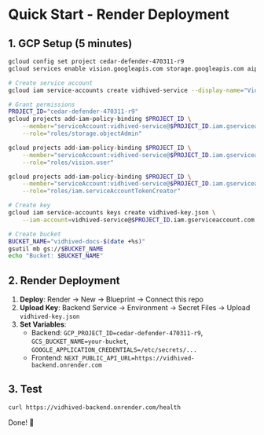 # Quick Start - Render Deployment

## 1. GCP Setup (5 minutes)

```bash
gcloud config set project cedar-defender-470311-r9
gcloud services enable vision.googleapis.com storage.googleapis.com aiplatform.googleapis.com

# Create service account
gcloud iam service-accounts create vidhived-service --display-name="Vidhived Service Account"

# Grant permissions
PROJECT_ID="cedar-defender-470311-r9"
gcloud projects add-iam-policy-binding $PROJECT_ID \
    --member="serviceAccount:vidhived-service@$PROJECT_ID.iam.gserviceaccount.com" \
    --role="roles/storage.objectAdmin"

gcloud projects add-iam-policy-binding $PROJECT_ID \
    --member="serviceAccount:vidhived-service@$PROJECT_ID.iam.gserviceaccount.com" \
    --role="roles/vision.user"

gcloud projects add-iam-policy-binding $PROJECT_ID \
    --member="serviceAccount:vidhived-service@$PROJECT_ID.iam.gserviceaccount.com" \
    --role="roles/iam.serviceAccountTokenCreator"

# Create key
gcloud iam service-accounts keys create vidhived-key.json \
    --iam-account=vidhived-service@$PROJECT_ID.iam.gserviceaccount.com

# Create bucket
BUCKET_NAME="vidhived-docs-$(date +%s)"
gsutil mb gs://$BUCKET_NAME
echo "Bucket: $BUCKET_NAME"
```

## 2. Render Deployment

1. **Deploy**: Render → New → Blueprint → Connect this repo
2. **Upload Key**: Backend Service → Environment → Secret Files → Upload `vidhived-key.json`
3. **Set Variables**:
   - Backend: `GCP_PROJECT_ID=cedar-defender-470311-r9`, `GCS_BUCKET_NAME=your-bucket`, `GOOGLE_APPLICATION_CREDENTIALS=/etc/secrets/...`
   - Frontend: `NEXT_PUBLIC_API_URL=https://vidhived-backend.onrender.com`

## 3. Test

```bash
curl https://vidhived-backend.onrender.com/health
```

Done! 🚀